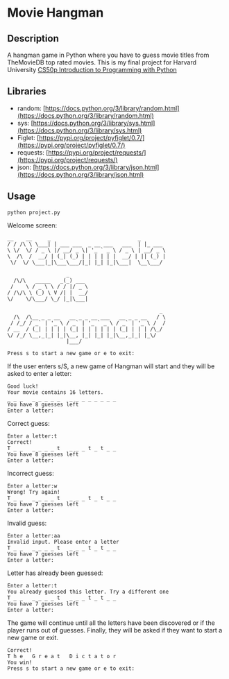 # Movie Hangman

## Description

A hangman game in Python where you have to guess movie titles from TheMovieDB top rated movies.
This is my final project for Harvard University [CS50p Introduction to Programming with Python](https://cs50.harvard.edu/python/2022/)

## Libraries

- random: [https://docs.python.org/3/library/random.html](https://docs.python.org/3/library/random.html)
- sys: [https://docs.python.org/3/library/sys.html](https://docs.python.org/3/library/sys.html)
- Figlet: [https://pypi.org/project/pyfiglet/0.7/](https://pypi.org/project/pyfiglet/0.7/)
- requests: [https://pypi.org/project/requests/](https://pypi.org/project/requests/)
- json: [https://docs.python.org/3/library/json.html](https://docs.python.org/3/library/json.html)

## Usage

```python project.py```

Welcome screen:

 ```
 __    __     _                            _
/ / /\ \ \___| | ___ ___  _ __ ___   ___  | |_ ___
\ \/  \/ / _ \ |/ __/ _ \| '_ ` _ \ / _ \ | __/ _ \
 \  /\  /  __/ | (_| (_) | | | | | |  __/ | || (_) |
  \/  \/ \___|_|\___\___/|_| |_| |_|\___|  \__\___/

                    _
   /\/\   _____   _(_) ___
  /    \ / _ \ \ / / |/ _ \
 / /\/\ \ (_) \ V /| |  __/
 \/    \/\___/ \_/ |_|\___|

                                                  _
   /\  /\__ _ _ __   __ _ _ __ ___   __ _ _ __   / \
  / /_/ / _` | '_ \ / _` | '_ ` _ \ / _` | '_ \ /  /
 / __  / (_| | | | | (_| | | | | | | (_| | | | /\_/
 \/ /_/ \__,_|_| |_|\__, |_| |_| |_|\__,_|_| |_\/
                    |___/

Press s to start a new game or e to exit: 
```

If the user enters s/S, a new game of Hangman will start and they will be asked to enter a letter:

```
Good luck!
Your movie contains 16 letters.
_ _ _   _ _ _ _ _   _ _ _ _ _ _ _ _
You have 8 guesses left
Enter a letter:
```

Correct guess:

```
Enter a letter:t
Correct!
T _ _   _ _ _ _ t   _ _ _ t _ t _ _
You have 8 guesses left
Enter a letter:
```

Incorrect guess:

```
Enter a letter:w
Wrong! Try again!
T _ _   _ _ _ _ t   _ _ _ t _ t _ _
You have 7 guesses left
Enter a letter:
```

Invalid guess:

```
Enter a letter:aa
Invalid input. Please enter a letter
T _ _   _ _ _ _ t   _ _ _ t _ t _ _
You have 7 guesses left
Enter a letter:
```

Letter has already been guessed:

```
Enter a letter:t
You already guessed this letter. Try a different one
T _ _   _ _ _ _ t   _ _ _ t _ t _ _
You have 7 guesses left
Enter a letter:
```

The game will continue until all the letters have been discovered or if the player runs out of guesses. Finally, they will be asked if they want to start a new game or exit.

```
Correct!
T h e   G r e a t   D i c t a t o r
You win!
Press s to start a new game or e to exit:
```